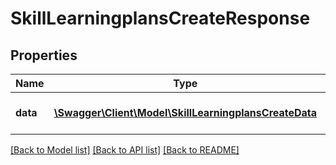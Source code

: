 # SkillLearningplansCreateResponse

## Properties
Name | Type | Description | Notes
------------ | ------------- | ------------- | -------------
**data** | [**\Swagger\Client\Model\SkillLearningplansCreateData**](SkillLearningplansCreateData.md) | Results of the assign process | 

[[Back to Model list]](../README.md#documentation-for-models) [[Back to API list]](../README.md#documentation-for-api-endpoints) [[Back to README]](../README.md)


